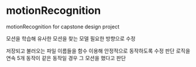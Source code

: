 # motionRecognition
motionRecognition for capstone design project

모션을 학습해 유사한 모션을 찾는 모델 필요한 방향으로 수정

저장되고 불러오는 파일 이름들을 함수 이용해 안정적으로 동작하도록 수정
판단 로직을 연속 5개 동작이 같은 동작일 경우 그 모션을 했다고 판단

